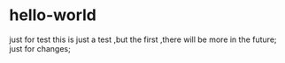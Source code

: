 # hello-world
just for test
this is just a test ,but the first ,there will be more in the future;
just for changes;
